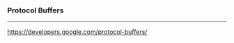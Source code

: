 ### Protocol Buffers
---
https://developers.google.com/protocol-buffers/


```
```

```
```

```
```

